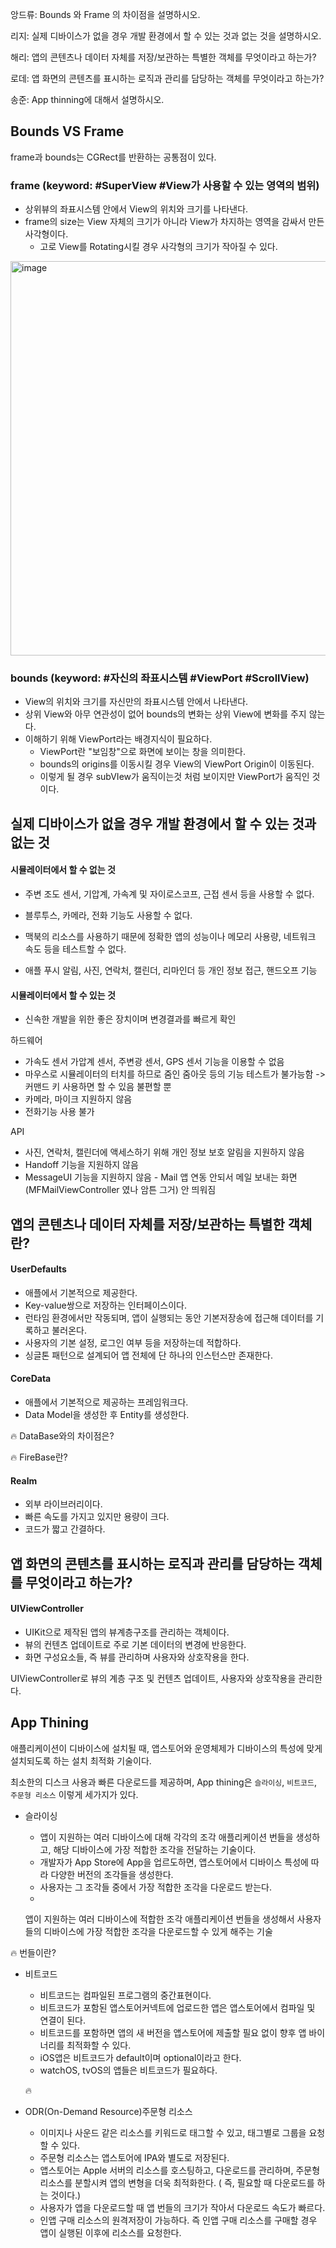 앙드류: Bounds 와 Frame 의 차이점을 설명하시오. 

리지: 실제 디바이스가 없을 경우 개발 환경에서 할 수 있는 것과 없는 것을 설명하시오. 

해리: 앱의 콘텐츠나 데이터 자체를 저장/보관하는 특별한 객체를 무엇이라고 하는가? 

로데: 앱 화면의 콘텐츠를 표시하는 로직과 관리를 담당하는 객체를 무엇이라고 하는가? 

송준: App thinning에 대해서 설명하시오.



## Bounds VS Frame

frame과 bounds는 CGRect를 반환하는 공통점이 있다.



### frame (keyword: #SuperView #View가 사용할 수 있는 영역의 범위)

- 상위뷰의 좌표시스템 안에서 View의 위치와 크기를 나타낸다.
- frame의 size는 View 자체의 크기가 아니라 View가 차지하는 영역을 감싸서 만든 사각형이다.
  - 고로 View를 Rotating시킬 경우 사각형의 크기가 작아질 수 있다.

<img width="631" alt="image" src="https://github.com/kimseongj/TIL/assets/88870642/2d26f14b-f9d1-44fa-bdd0-89d4ae362ea4">





### bounds (keyword: #자신의 좌표시스템 #ViewPort #ScrollView)

- View의 위치와 크기를 자신만의 좌표시스템 안에서 나타낸다.
- 상위 View와 아무 연관성이 없어 bounds의 변화는 상위 View에 변화를 주지 않는다.
- 이해하기 위해 ViewPort라는 배경지식이 필요하다. 
  - ViewPort란 "보임창"으로 화면에 보이는 창을 의미한다.
  - bounds의 origins를 이동시킬 경우 View의 ViewPort Origin이 이동된다.
  - 이렇게 될 경우 subVIew가 움직이는것 처럼 보이지만 ViewPort가 움직인 것이다. 





## 실제 디바이스가 없을 경우 개발 환경에서 할 수 있는 것과 없는 것

#### 시뮬레이터에서 할 수 없는 것 

- 주변 조도 센서, 기압계, 가속계 및 자이로스코프, 근접 센서 등을 사용할 수 없다.

- 블루투스, 카메라, 전화 기능도 사용할 수 없다.

- 맥북의 리소스를 사용하기 때문에 정확한 앱의 성능이나 메모리 사용량, 네트워크 속도 등을 테스트할 수 없다.

- 애플 푸시 알림, 사진, 연락처, 캘린더, 리마인더 등 개인 정보 접근, 핸드오프 기능

  

#### 시뮬레이터에서 할 수 있는 것 

- 신속한 개발을 위한 좋은 장치이며 변경결과를 빠르게 확인



하드웨어

- 가속도 센서 가압계 센서, 주변광 센서, GPS 센서 기능을 이용할 수 없음
- 마우스로 시뮬레이터의 터치를 하므로 줌인 줌아웃 등의 기능 테스트가 불가능함 -> 커맨드 키 사용하면 할 수 있음 불편할 뿐
- 카메라, 마이크 지원하지 않음
- 전화기능 사용 불가

 

API

- 사진, 연락처, 캘린더에 액세스하기 위해 개인 정보 보호 알림을 지원하지 않음
- Handoff 기능을 지원하지 않음
- MessageUI 기능을 지원하지 않음 - Mail 앱 연동 안되서 메일 보내는 화면 (MFMailViewController 였나 암튼 그거) 안 띄워짐



## 앱의 콘텐츠나 데이터 자체를 저장/보관하는 특별한 객체란?

#### UserDefaults

- 애플에서 기본적으로 제공한다.
- Key-value쌍으로 저장하는 인터페이스이다.
- 런타임 환경에서만 작동되며, 앱이 실행되는 동안 기본저장송에 접근해 데이터를 기록하고 불러온다.
- 사용자의 기본 설정, 로그인 여부 등을 저장하는데 적합하다. 
- 싱글톤 패턴으로 설계되어 앱 전체에 단 하나의 인스턴스만 존재한다. 



#### CoreData

- 애플에서 기본적으로 제공하는 프레임워크다.
- Data Model을 생성한 후 Entity를 생성한다. 

:fire: DataBase와의 차이점은?



:fire: FireBase란?



#### Realm

- 외부 라이브러리이다.
- 빠른 속도를 가지고 있지만 용량이 크다.
- 코드가 짧고 간결하다.



## 앱 화면의 콘텐츠를 표시하는 로직과 관리를 담당하는 객체를 무엇이라고 하는가? 

#### UIViewController

- UIKit으로 제작된 앱의 뷰계층구조를 관리하는 객체이다.
- 뷰의 컨텐츠 업데이트로 주로 기본 데이터의 변경에 반응한다.
- 화면 구성요소들, 즉 뷰를 관리하며 사용자와 상호작용을 한다. 

UIViewController로 뷰의 계층 구조 및 컨텐츠 업데이트, 사용자와 상호작용을 관리한다. 



## App Thining

애플리케이션이 디바이스에 설치될 때, 앱스토어와 운영체제가 디바이스의 특성에 맞게 설치되도록 하는 설치 최적화 기술이다. 



최소한의 디스크 사용과 빠른 다운로드를 제공하며, App thining은 `슬라이싱`, `비트코드`, `주문형 리소스` 이렇게 세가지가 있다.



- 슬라이싱 

  - 앱이 지원하는 여러 디바이스에 대해 각각의 조각 애플리케이션 번들을 생성하고, 해당 디바이스에 가장 적합한 조각을 전달하는 기술이다. 
  - 개발자가 App Store에 App을 업르도하면, 앱스토어에서 디바이스 특성에 따라 다양한 버전의 조각들을 생성한다.
  - 사용자는 그 조각들 중에서 가장 적합한 조각을 다운로드 받는다.
  - 

  앱이 지원하는 여러 디바이스에 적합한 조각 애플리케이션 번들을 생성해서 사용자들의 디바이스에 가장 적합한 조각을 다운로드할 수 있게 해주는 기술

  

  

:fire: 번들이란?



- 비트코드

  - 비트코드는 컴파일된 프로그램의 중간표현이다.
  - 비트코드가 포함된 앱스토어커넥트에 업로드한 앱은 앱스토어에서 컴파일 및 연결이 된다.
  - 비트코드를 포함하면 앱의 새 버전을 앱스토어에 제출할 필요 없이 향후 앱 바이너리를 최적화할 수 있다.
  - iOS앱은 비트코드가 default이며 optional이라고 한다.
  - watchOS, tvOS의 앱들은 비트코드가 필요하다.

  :fire:

  

- ODR(On-Demand Resource)주문형 리소스

  - 이미지나 사운드 같은 리소스를 키워드로 태그할 수 있고, 태그별로 그룹을 요청할 수 있다. 
  - 주문형 리소스는 앱스토어에 IPA와 별도로 저장된다. 
  - 앱스토어는 Apple 서버의 리소스를 호스팅하고, 다운로드를 관리하며, 주문형 리소스를 분할시켜 앱의 변형을 더욱 최적화한다. ( 즉, 필요할 때 다운로드를 하는 것이다.)
  - 사용자가 앱을 다운로드할 때 앱 번들의 크기가 작아서 다운로드 속도가 빠르다.
  - 인앱 구매 리소스의 원격저장이 가능하다. 즉 인앱 구매 리소스를 구매할 경우 앱이 실행된 이후에 리소스를 요청한다.